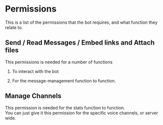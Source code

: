 # Permissions

This is a list of the permissions that the bot requires, and what function they relate to.

## Send / Read Messages / Embed links and Attach files

This permissions is needed for a number of functions 

1. To interact with the bot 

2. For the message-management function to function.

## Manage Channels

This permission is needed for the stats function to function.  
You can just give it this permission for the specific voice channels, or server wide.

